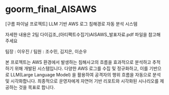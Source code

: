 # goorm_final_AISAWS
[구름 파이널 프로젝트] LLM 기반 AWS 로그 침해경로 자동 분석 시스템

자세한 내용은 2팀 다이김조_(아티팩트수집기)AISAWS_발표자료.pdf 파일을 참고해주세요 

팀장 : 이우진 / 팀원 : 조수민, 김지은, 이순우
 
본 프로젝트는 AWS 환경에서 발생하는 침해사고의 흐름을 효과적으로 분석하고 추적하기 위해 개발된 시스템입니다.
다양한 AWS 로그를 수집 및 정규화하고, 이를 기반으로 LLM(Large Language Model) 을 활용하여 공격자의 행위 흐름을 자동으로 분석 및 시각화합니다.
최종적으로 운영자에게 자연어 기반 리포트와 시각화된 시나리오를 제공하는 것을 목표로 합니다.
